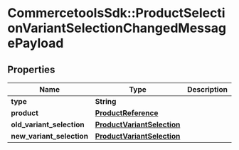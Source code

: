 # CommercetoolsSdk::ProductSelectionVariantSelectionChangedMessagePayload

## Properties
Name | Type | Description | Notes
------------ | ------------- | ------------- | -------------
**type** | **String** |  | [optional] 
**product** | [**ProductReference**](ProductReference.md) |  | [optional] 
**old_variant_selection** | [**ProductVariantSelection**](ProductVariantSelection.md) |  | [optional] 
**new_variant_selection** | [**ProductVariantSelection**](ProductVariantSelection.md) |  | [optional] 

